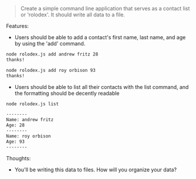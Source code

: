 > Create a simple command line application that serves as a contact list or 'rolodex'. It should write all data to a file.


Features:
- Users should be able to add a contact's first name, last name, and age by using the 'add' command.

```bash
node rolodex.js add andrew fritz 28
thanks!

node rolodex.js add roy orbison 93
thanks!
```

- Users should be able to list all their contacts with the list command, and the formatting should be decently readable

```bash
node rolodex.js list

--------
Name: andrew fritz
Age: 28
--------
Name: roy orbison
Age: 93
--------
```


Thoughts:

- You'll be writing this data to files. How will you organize your data?
